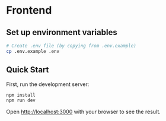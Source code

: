 # Frontend

## Set up environment variables

```bash
# Create .env file (by copying from .env.example)
cp .env.example .env
```

## Quick Start

First, run the development server:

```bash
npm install
npm run dev
```

Open [http://localhost:3000](http://localhost:3000) with your browser to see the result.
